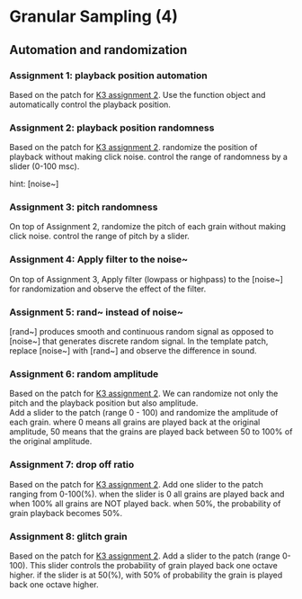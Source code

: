 # Granular Sampling (4) 

## Automation and randomization

### Assignment 1: playback position automation
Based on the patch for [K3 assignment 2](k3/a3.zip).
Use the function object and automatically control the playback position.

### Assignment 2: playback position randomness
Based on the patch for [K3 assignment 2](k3/a3.zip).
randomize the position of playback without making click noise.
control the range of randomness by a slider (0-100 msc).

hint: [noise~]

### Assignment 3: pitch randomness
On top of Assignment 2,
randomize the pitch of each grain without making click noise.
control the range of pitch by a slider.


### Assignment 4: Apply filter to the noise~
On top of Assignment 3,
Apply filter (lowpass or highpass) to the [noise~] for randomization and observe the effect of the filter.

### Assignment 5: rand~ instead of noise~
[rand~] produces smooth and continuous random signal as opposed to [noise~] that generates discrete random signal.
In the template patch, replace [noise~] with [rand~] and observe the difference in sound.


### Assignment 6: random amplitude
Based on the patch for [K3 assignment 2](k3/a3.zip).
We can randomize not only the pitch and the playback position  but also amplitude.  
Add a slider to the patch (range 0 - 100) and randomize the amplitude of each grain. where 0 means all grains are played back at the original amplitude, 50 means that the grains are played back between 50 to 100% of the original amplitude.

### Assignment 7: drop off ratio
Based on the patch for [K3 assignment 2](k3/a3.zip).
Add one slider to the patch ranging from 0-100(%).
when the slider is 0 all grains are played back and  when 100% all grains are NOT played back. when 50%, the probability of grain playback becomes 50%.

### Assignment 8: glitch grain
Based on the patch for [K3 assignment 2](k3/a3.zip).
Add a slider to the patch (range 0-100). This slider controls the probability of grain played back one octave higher.
if the slider is at 50(%), with 50% of probability the grain is played back one octave higher.
